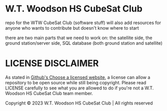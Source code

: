 # W.T. Woodson HS CubeSat Club
repo for the WTW CubeSat Club (software stuff)
will also add resources for anyone who wants to contribute but doesn't know where to start

there are two main parts that we need to work on:
  the satellite side, 
  the ground station/server side, 
  SQL database (both ground station and satellite)

# LICENSE DISCLAIMER

As stated in [Github's Choose a licensed website](https://choosealicense.com/no-permission/), a license can allow a repository to be open source while still being copyright. Please read LICENSE carefully to see what you are allowed to do if you're not a W.T. Woodson HS CubeSat Club team member. 

Copyright © 2023 W.T. Woodson HS CubeSat Club | All rights reserved
